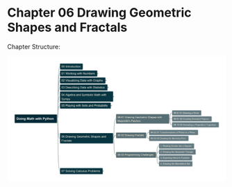 # Chapter 06 Drawing Geometric Shapes and Fractals

Chapter Structure:

![ch06](../img/DoingMathwithPython-06.jpg)